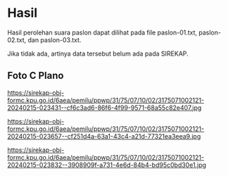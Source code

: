 # Hasil

Hasil perolehan suara paslon dapat dilihat pada file paslon-01.txt, paslon-02.txt, dan paslon-03.txt.

Jika tidak ada, artinya data tersebut belum ada pada SIREKAP.

## Foto C Plano

https://sirekap-obj-formc.kpu.go.id/6aea/pemilu/ppwp/31/75/07/10/02/3175071002121-20240215-023431--cf6c3ad6-86f6-4f99-9571-68a55c82e407.jpg

https://sirekap-obj-formc.kpu.go.id/6aea/pemilu/ppwp/31/75/07/10/02/3175071002121-20240215-023657--cf251d4a-63a1-43c4-a21d-77321ea3eea9.jpg

https://sirekap-obj-formc.kpu.go.id/6aea/pemilu/ppwp/31/75/07/10/02/3175071002121-20240215-023832--3908909f-a731-4e6d-84b4-bd95c0bd30e1.jpg
